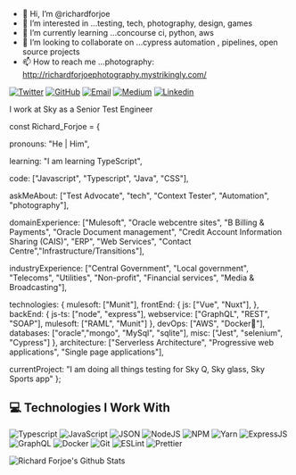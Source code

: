 - 👋 Hi, I’m @richardforjoe
- 👀 I’m interested in ...testing, tech, photography, design, games
- 🌱 I’m currently learning ...concourse ci, python, aws
- 💞️ I’m looking to collaborate on ...cypress automation , pipelines, open source projects
- 📫 How to reach me ...photography: http://richardforjoephotography.mystrikingly.com/

[![Twitter](https://img.shields.io/badge/Twitter-1DA1F2?style=for-the-badge&logo=twitter&logoColor=white)](https://twitter.com/rforjoe)
[![GitHub](https://img.shields.io/badge/GitHub-100000?style=for-the-badge&logo=github&logoColor=white)](https://github.com/richardforjoesky)
[![Email](https://img.shields.io/badge/Email-D14836?style=for-the-badge&logo=gmail&logoColor=white)](mailto:rforjoe@live.co.uk)
[![Medium](https://img.shields.io/badge/Medium-12100E?style=for-the-badge&logo=medium&logoColor=white)](https://medium.com/@rforjoe)
[![Linkedin](https://img.shields.io/badge/linkedin-30077B5?&style=for-the-badge&logo=linkedin&logoColor=white)](https://www.linkedin.com/in/richardforjoe/)

I work at Sky as a Senior Test Engineer

const Richard_Forjoe = { 

pronouns: "He | Him", 

learning: "I am learning TypeScript", 

code: ["Javascript", "Typescript", "Java", "CSS"], 

askMeAbout: ["Test Advocate", "tech", "Context Tester", "Automation", "photography"], 

domainExperience: ["Mulesoft", "Oracle webcentre sites", "B Billing & Payments", "Oracle Document management", "Credit Account Information Sharing (CAIS)", "ERP", "Web Services", "Contact Centre","Infrastructure/Transitions"], 

industryExperience: ["Central Government", "Local government", "Telecoms", "Utilities", "Non-profit", "Financial services", "Media & Broadcasting"], 

technologies: { mulesoft: ["Munit"], frontEnd: { js: ["Vue", "Nuxt"], }, backEnd: { js-ts: ["node", "express"], webservice: ["GraphQL", "REST", "SOAP"], mulesoft: ["RAML", "Munit"] }, devOps: ["AWS", "Docker🐳"], databases: ["oracle","mongo", "MySql", "sqlite"], misc: ["Jest", "selenium", "Cypress"] }, architecture: ["Serverless Architecture", "Progressive web applications", "Single page applications"], 

currentProject: "I am doing all things testing for Sky Q, Sky glass, Sky Sports app" };

<!---
richardforjoesky/richardforjoesky is a ✨ special ✨ repository because its `README.md` (this file) appears on your GitHub profile.
You can click the Preview link to take a look at your changes.
--->



## 💻 Technologies I Work With

![Typescript](https://img.shields.io/badge/TypeScript-007ACC?style=for-the-badge&logo=typescript&logoColor=white)
![JavaScript](https://img.shields.io/badge/JavaScript-323330?style=for-the-badge&logo=javascript&logoColor=F7DF1E)
![JSON](https://img.shields.io/badge/json-5E5C5C?style=for-the-badge&logo=json&logoColor=white)
![NodeJS](https://img.shields.io/badge/Node.js-339933?style=for-the-badge&logo=nodedotjs&logoColor=white)
![NPM](https://img.shields.io/badge/npm-CB3837?style=for-the-badge&logo=npm&logoColor=white)
![Yarn](https://img.shields.io/badge/Yarn-2C8EBB?style=for-the-badge&logo=yarn&logoColor=white)
![ExpressJS](https://img.shields.io/badge/Express.js-000000?style=for-the-badge&logo=express&logoColor=white)
![GraphQL](https://img.shields.io/badge/GraphQl-E10098?style=for-the-badge&logo=graphql&logoColor=white)
![Docker](https://img.shields.io/badge/Docker-2CA5E0?style=for-the-badge&logo=docker&logoColor=white)
![Git](https://img.shields.io/badge/Git-F05032?style=for-the-badge&logo=git&logoColor=white)
![ESLint](https://img.shields.io/badge/eslint-3A33D1?style=for-the-badge&logo=eslint&logoColor=white)
![Prettier](https://img.shields.io/badge/prettier-1A2C34?style=for-the-badge&logo=prettier&logoColor=F7BA3E)

![Richard Forjoe's Github Stats](https://metrics.lecoq.io/richardforjoesky)
